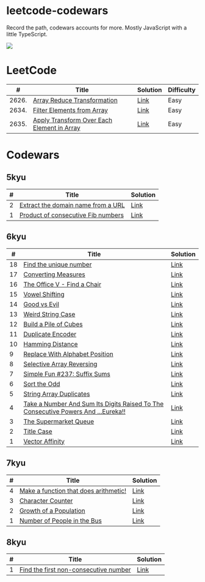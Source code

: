 # leetcode-codewars
Record the path, codewars accounts for more.
Mostly JavaScript with a little TypeScript.

![](https://www.codewars.com/users/Celine10/badges/large)

# LeetCode
| #  | Title | Solution | Difficulty |
|----|-------|----------|------------|
| 2626. | [Array Reduce Transformation](https://leetcode.com/problems/array-reduce-transformation/?envType=study-plan-v2&envId=30-days-of-javascript) | [Link](./leetcode/2626.array-reduce-transformation.md) | Easy |
| 2634. | [Filter Elements from Array](https://leetcode.com/problems/filter-elements-from-array/submissions/1537775097/?envType=study-plan-v2&envId=30-days-of-javascript) | [Link](./leetcode/2634.filter-elements-from-array.md) | Easy |
| 2635. | [Apply Transform Over Each Element in Array](https://leetcode.com/problems/apply-transform-over-each-element-in-array/description/?envType=study-plan-v2&envId=30-days-of-javascript) | [Link](./leetcode/2635.apply-transform-over-each-element-in-array.md) | Easy |

# Codewars

## 5kyu
| #  | Title | Solution |
|----|-------|----------|
| 2  | [Extract the domain name from a URL](https://www.codewars.com/kata/514a024011ea4fb54200004b/javascript) | [Link](./codewars/5kyu/extract-the-domain-name-from-a-url.md) |
| 1  | [Product of consecutive Fib numbers](https://www.codewars.com/kata/5541f58a944b85ce6d00006a/javascript) | [Link](./codewars/5kyu/product-of-consecutive-fib-numbers.md) |

## 6kyu
| #  | Title | Solution |
|----|-------|----------|
| 18  | [Find the unique number](https://www.codewars.com/kata/585d7d5adb20cf33cb000235/javascript) | [Link](./codewars/6kyu/find-the-unique-number.md) |
| 17  | [Converting Measures](https://www.codewars.com/kata/5acfab8d23c81836c90000eb/javascript) | [Link](./codewars/6kyu/converting-measures.md) |
| 16  | [The Office V - Find a Chair](https://www.codewars.com/kata/57f6051c3ff02f3b7300008b/javascript) | [Link](./codewars/6kyu/the-office-v-find-a-chair.md) |
| 15  | [Vowel Shifting](https://www.codewars.com/kata/577e277c9fb2a5511c00001d/javascript) | [Link](./codewars/6kyu/vowel-shifting.md) |
| 14  | [Good vs Evil](https://www.codewars.com/kata/52761ee4cffbc69732000738/javascript) | [Link](./codewars/6kyu/good-vs-evil.md) |
| 13  | [Weird String Case](https://www.codewars.com/kata/52b757663a95b11b3d00062d/javascript) | [Link](./codewars/6kyu/weird-string-case.md) |
| 12 | [Build a Pile of Cubes](https://www.codewars.com/kata/5592e3bd57b64d00f3000047/javascript) | [Link](./codewars/6kyu/build-a-pile-of-cubes.md) |
| 11 | [Duplicate Encoder](https://www.codewars.com/kata/54b42f9314d9229fd6000d9c/javascript) | [Link](./codewars/6kyu/duplicate-encoder.md) |
| 10 | [Hamming Distance](https://www.codewars.com/kata/5410c0e6a0e736cf5b000e69/javascript) | [Link](./codewars/6kyu/hamming-distance.md) |
| 9  | [Replace With Alphabet Position](https://www.codewars.com/kata/546f922b54af40e1e90001da/javascript) | [Link](./codewars/6kyu/replace-with-alphabet-position.md) |
| 8  | [Selective Array Reversing](https://www.codewars.com/kata/58f6000bc0ec6451960000fd/javascript) | [Link](./codewars/6kyu/selective-array-reversing.md) |
| 7  | [Simple Fun #237: Suffix Sums](https://www.codewars.com/kata/590938089ff3d186cb00004c/javascript) | [Link](./codewars/6kyu/simple-fun-237-suffix-sums.md) |
| 6  | [Sort the Odd](https://www.codewars.com/kata/578aa45ee9fd15ff4600090d/javascript) | [Link](./codewars/6kyu/sort-the-odd.md) |
| 5  | [String Array Duplicates](https://www.codewars.com/kata/59f08f89a5e129c543000069/javascript) | [Link](./codewars/6kyu/string-array-duplicates.md) |
| 4  | [Take a Number And Sum Its Digits Raised To The Consecutive Powers And ...Eureka!!](https://www.codewars.com/kata/5626b561280a42ecc50000d1/javascript) | [Link](./codewars/6kyu/take-a-number-and-sum-its-digits-raised-to-the-consecutive-powers-and-eureka.md) |
| 3  | [The Supermarket Queue](https://www.codewars.com/kata/57b06f90e298a7b53d000a86/javascript) | [Link](./codewars/6kyu/the-supermarket-queue.md) |
| 2  | [Title Case](https://www.codewars.com/kata/5202ef17a402dd033c000009/javascript) | [Link](./codewars/6kyu/title-case.md) |
| 1  | [Vector Affinity](https://www.codewars.com/kata/5498505a43e0fd83620010a9/javascript) | [Link](./codewars/6kyu/vector-affinity.md) |

## 7kyu
| # | Title | Solution |
|---|-------|----------|
| 4 | [Make a function that does arithmetic!](https://www.codewars.com/kata/583f158ea20cfcbeb400000a/javascript) | [Link](./codewars/7kyu/make-a-function-that-does-arithmetic.md)|
| 3 | [Character Counter](https://www.codewars.com/kata/56786a687e9a88d1cf00005d/javascript) | [Link](./codewars/7kyu/character-counter.md)|
| 2 | [Growth of a Population](https://www.codewars.com/kata/563b662a59afc2b5120000c6/javascript) | [Link](./codewars/7kyu/growth-of-a-population.md)|
| 1 | [Number of People in the Bus](https://www.codewars.com/kata/5648b12ce68d9daa6b000099/javascript) | [Link](./codewars/7kyu/number-of-people-in-the-bus.md)|

## 8kyu
| # | Title | Solution |
|---|-------|----------|
| 1 | [Find the first non-consecutive number](https://www.codewars.com/kata/58f8a3a27a5c28d92e000144/javascript) | [Link](./codewars/8kyu/find-the-first-non-consecutive-number.md)|